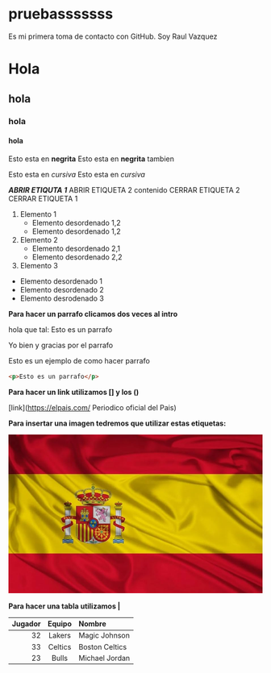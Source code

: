 # pruebasssssss
Es mi primera toma de contacto con GitHub.
Soy Raul Vazquez
# Hola
## hola
### hola
#### hola

Esto esta en __negrita__ 
Esto esta en **negrita** tambien

Esto esta en _cursiva_
Esto esta en *cursiva*

__*ABRIR ETIQUTA 1*__
    ABRIR ETIQUETA 2 
        contenido
    CERRAR ETIQUETA 2
CERRAR ETIQUETA 1

1. Elemento 1
    * Elemento desordenado 1,2
    * Elemento desordenado 1,2
2. Elemento 2
    * Elemento desordenado 2,1
    * Elemento desordenado 2,2
3. Elemento 3

* Elemento desordenado 1
* Elemento desordenado 2
* Elemento desrodenado 3

**Para hacer un parrafo clicamos dos veces al intro**

hola que tal: Esto es un parrafo 


Yo bien y gracias por el parrafo

Esto es un ejemplo de como hacer parrafo 

```html
<p>Esto es un parrafo</p>
```

**Para hacer un link utilizamos [] y los ()**

[link](https://elpais.com/ Periodico oficial del Pais)

**Para insertar una imagen tedremos que utilizar estas etiquetas: ![]()**

![alt tex](./Imagenn1.jpg "Imagen bandera")


**Para hacer una tabla  utilizamos |**

| Jugador | Equipo | Nombre |
|---------:|:-------------:|:--------------|
| 32 | Lakers | Magic Johnson |
| 33 | Celtics| Boston Celtics |
| 23 | Bulls | Michael Jordan |